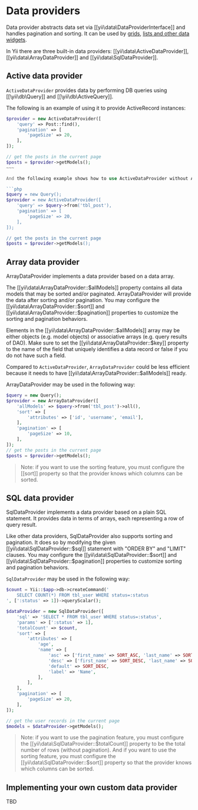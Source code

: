 Data providers
==============

Data provider abstracts data set via [[yii\data\DataProviderInterface]] and handles pagination and sorting.
It can be used by [grids](data-grid.md), [lists and other data widgets](data-widgets.md).

In Yii there are three built-in data providers: [[yii\data\ActiveDataProvider]], [[yii\data\ArrayDataProvider]] and
[[yii\data\SqlDataProvider]].

Active data provider
--------------------

`ActiveDataProvider` provides data by performing DB queries using [[\yii\db\Query]] and [[\yii\db\ActiveQuery]].

The following is an example of using it to provide ActiveRecord instances:

```php
$provider = new ActiveDataProvider([
    'query' => Post::find(),
    'pagination' => [
        'pageSize' => 20,
    ],
]);

// get the posts in the current page
$posts = $provider->getModels();
~~~

And the following example shows how to use ActiveDataProvider without ActiveRecord:

```php
$query = new Query();
$provider = new ActiveDataProvider([
    'query' => $query->from('tbl_post'),
    'pagination' => [
        'pageSize' => 20,
    ],
]);

// get the posts in the current page
$posts = $provider->getModels();
```

Array data provider
-------------------

ArrayDataProvider implements a data provider based on a data array.

The [[yii\data\ArrayDataProvider::$allModels]] property contains all data models that may be sorted and/or paginated.
ArrayDataProvider will provide the data after sorting and/or pagination.
You may configure the [[yii\data\ArrayDataProvider::$sort]] and [[yii\data\ArrayDataProvider::$pagination]] properties to
customize the sorting and pagination behaviors.

Elements in the [[yii\data\ArrayDataProvider::$allModels]] array may be either objects (e.g. model objects)
or associative arrays (e.g. query results of DAO).
Make sure to set the [[yii\data\ArrayDataProvider::$key]] property to the name of the field that uniquely
identifies a data record or false if you do not have such a field.

Compared to `ActiveDataProvider`, `ArrayDataProvider` could be less efficient
because it needs to have [[yii\data\ArrayDataProvider::$allModels]] ready.

ArrayDataProvider may be used in the following way:

```php
$query = new Query();
$provider = new ArrayDataProvider([
    'allModels' => $query->from('tbl_post')->all(),
    'sort' => [
        'attributes' => ['id', 'username', 'email'],
    ],
    'pagination' => [
        'pageSize' => 10,
    ],
]);
// get the posts in the current page
$posts = $provider->getModels();
```

> Note: if you want to use the sorting feature, you must configure the [[sort]] property
so that the provider knows which columns can be sorted.

SQL data provider
-----------------

SqlDataProvider implements a data provider based on a plain SQL statement. It provides data in terms of arrays, each
representing a row of query result.

Like other data providers, SqlDataProvider also supports sorting and pagination. It does so by modifying the given
[[yii\data\SqlDataProvider::$sql]] statement with "ORDER BY" and "LIMIT" clauses. You may configure the
[[yii\data\SqlDataProvider::$sort]] and [[yii\data\SqlDataProvider::$pagination]] properties to customize sorting
and pagination behaviors.

`SqlDataProvider` may be used in the following way:

```php
$count = Yii::$app->db->createCommand('
    SELECT COUNT(*) FROM tbl_user WHERE status=:status
', [':status' => 1])->queryScalar();

$dataProvider = new SqlDataProvider([
    'sql' => 'SELECT * FROM tbl_user WHERE status=:status',
    'params' => [':status' => 1],
    'totalCount' => $count,
    'sort' => [
        'attributes' => [
            'age',
            'name' => [
                'asc' => ['first_name' => SORT_ASC, 'last_name' => SORT_ASC],
                'desc' => ['first_name' => SORT_DESC, 'last_name' => SORT_DESC],
                'default' => SORT_DESC,
                'label' => 'Name',
            ],
        ],
    ],
    'pagination' => [
        'pageSize' => 20,
    ],
]);

// get the user records in the current page
$models = $dataProvider->getModels();
```

> Note: if you want to use the pagination feature, you must configure the [[yii\data\SqlDataProvider::$totalCount]]
property to be the total number of rows (without pagination). And if you want to use the sorting feature,
you must configure the [[yii\data\SqlDataProvider::$sort]] property so that the provider knows which columns can
be sorted.


Implementing your own custom data provider
------------------------------------------

TBD
